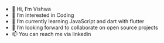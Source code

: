 - 👋 Hi, I’m Vishwa
- 👀 I’m interested in Coding
- 🌱 I’m currently learning JavaScript and dart with flutter
- 💞️ I’m looking forward to collaborate on open source projects
- 📫 You can reach me via linkedin

<!---
Vishwa8/Vishwa8 is a ✨ special ✨ repository because its `README.md` (this file) appears on your GitHub profile.
You can click the Preview link to take a look at your changes.
--->
